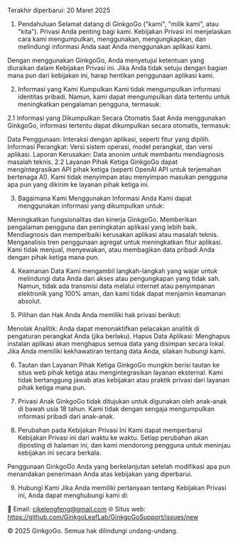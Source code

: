 Terakhir diperbarui: 20 Maret 2025

1. Pendahuluan
Selamat datang di GinkgoGo ("kami", "milik kami", atau "kita"). Privasi Anda penting bagi kami. Kebijakan Privasi ini menjelaskan cara kami mengumpulkan, menggunakan, mengungkapkan, dan melindungi informasi Anda saat Anda menggunakan aplikasi kami.

Dengan menggunakan GinkgoGo, Anda menyetujui ketentuan yang diuraikan dalam Kebijakan Privasi ini. Jika Anda tidak setuju dengan bagian mana pun dari kebijakan ini, harap hentikan penggunaan aplikasi kami.

2. Informasi yang Kami Kumpulkan
Kami tidak mengumpulkan informasi identitas pribadi. Namun, kami dapat mengumpulkan data tertentu untuk meningkatkan pengalaman pengguna, termasuk:

2.1 Informasi yang Dikumpulkan Secara Otomatis
Saat Anda menggunakan GinkgoGo, informasi tertentu dapat dikumpulkan secara otomatis, termasuk:

Data Penggunaan: Interaksi dengan aplikasi, seperti fitur yang dipilih.
Informasi Perangkat: Versi sistem operasi, model perangkat, dan versi aplikasi.
Laporan Kerusakan: Data anonim untuk membantu mendiagnosis masalah teknis.
2.2 Layanan Pihak Ketiga
GinkgoGo dapat mengintegrasikan API pihak ketiga (seperti OpenAI API untuk terjemahan bertenaga AI). Kami tidak menyimpan atau menyimpan masukan pengguna apa pun yang dikirim ke layanan pihak ketiga ini.

3. Bagaimana Kami Menggunakan Informasi Anda
Kami dapat menggunakan informasi yang dikumpulkan untuk:

Meningkatkan fungsionalitas dan kinerja GinkgoGo.
Memberikan pengalaman pengguna dan peningkatan aplikasi yang lebih baik.
Mendiagnosis dan memperbaiki kerusakan aplikasi atau masalah teknis.
Menganalisis tren penggunaan agregat untuk meningkatkan fitur aplikasi.
Kami tidak menjual, menyewakan, atau membagikan data pribadi Anda dengan pihak ketiga mana pun.

4. Keamanan Data
Kami mengambil langkah-langkah yang wajar untuk melindungi data Anda dari akses atau pengungkapan yang tidak sah. Namun, tidak ada transmisi data melalui internet atau penyimpanan elektronik yang 100% aman, dan kami tidak dapat menjamin keamanan absolut.

5. Pilihan dan Hak Anda
Anda memiliki hak privasi berikut:

Menolak Analitik: Anda dapat menonaktifkan pelacakan analitik di pengaturan perangkat Anda (jika berlaku).
Hapus Data Aplikasi: Menghapus instalan aplikasi akan menghapus semua data yang disimpan secara lokal.
Jika Anda memiliki kekhawatiran tentang data Anda, silakan hubungi kami.

6. Tautan dan Layanan Pihak Ketiga
GinkgoGo mungkin berisi tautan ke situs web pihak ketiga atau mengintegrasikan layanan eksternal. Kami tidak bertanggung jawab atas kebijakan atau praktik privasi dari layanan pihak ketiga mana pun.

7. Privasi Anak
GinkgoGo tidak ditujukan untuk digunakan oleh anak-anak di bawah usia 18 tahun. Kami tidak dengan sengaja mengumpulkan informasi pribadi dari anak-anak.

8. Perubahan pada Kebijakan Privasi Ini
Kami dapat memperbarui Kebijakan Privasi ini dari waktu ke waktu. Setiap perubahan akan diposting di halaman ini, dan kami mendorong pengguna untuk meninjau kebijakan ini secara berkala.

Penggunaan GinkgoGo Anda yang berkelanjutan setelah modifikasi apa pun menandakan penerimaan Anda atas kebijakan yang diperbarui.

9. Hubungi Kami
Jika Anda memiliki pertanyaan tentang Kebijakan Privasi ini, Anda dapat menghubungi kami di:

📧 Email: cikelengfeng@gmail.com
🌐 Situs web: https://github.com/GinkgoLeafLab/GinkgoGoSupport/issues/new

© 2025 GinkgoGo. Semua hak dilindungi undang-undang.